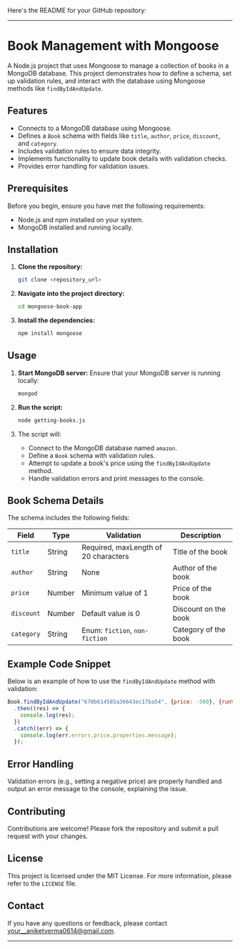Here's the README for your GitHub repository:

---

# Book Management with Mongoose

A Node.js project that uses Mongoose to manage a collection of books in a MongoDB database. This project demonstrates how to define a schema, set up validation rules, and interact with the database using Mongoose methods like `findByIdAndUpdate`.

## Features
- Connects to a MongoDB database using Mongoose.
- Defines a `Book` schema with fields like `title`, `author`, `price`, `discount`, and `category`.
- Includes validation rules to ensure data integrity.
- Implements functionality to update book details with validation checks.
- Provides error handling for validation issues.

## Prerequisites

Before you begin, ensure you have met the following requirements:
- Node.js and npm installed on your system.
- MongoDB installed and running locally.

## Installation

1. **Clone the repository:**
   ```bash
   git clone <repository_url>
   ```

2. **Navigate into the project directory:**
   ```bash
   cd mongoose-book-app
   ```

3. **Install the dependencies:**
   ```bash
   npm install mongoose
   ```

## Usage

1. **Start MongoDB server:**
   Ensure that your MongoDB server is running locally:
   ```bash
   mongod
   ```

2. **Run the script:**
   ```bash
   node getting-books.js
   ```

3. The script will:
   - Connect to the MongoDB database named `amazon`.
   - Define a `Book` schema with validation rules.
   - Attempt to update a book's price using the `findByIdAndUpdate` method.
   - Handle validation errors and print messages to the console.

## Book Schema Details

The schema includes the following fields:

| Field     | Type     | Validation                           | Description                              |
|-----------|----------|-------------------------------------|------------------------------------------|
| `title`   | String   | Required, maxLength of 20 characters | Title of the book                        |
| `author`  | String   | None                                 | Author of the book                       |
| `price`   | Number   | Minimum value of 1                   | Price of the book                        |
| `discount`| Number   | Default value is 0                   | Discount on the book                     |
| `category`| String   | Enum: `fiction`, `non-fiction`       | Category of the book                    |

## Example Code Snippet

Below is an example of how to use the `findByIdAndUpdate` method with validation:

```javascript
Book.findByIdAndUpdate("670b614585a36643ec17ba54", {price: -500}, {runValidators: true})
  .then((res) => {
    console.log(res);
  })
  .catch((err) => {
    console.log(err.errors.price.properties.message);
  });
```

## Error Handling

Validation errors (e.g., setting a negative price) are properly handled and output an error message to the console, explaining the issue.

## Contributing

Contributions are welcome! Please fork the repository and submit a pull request with your changes.

## License

This project is licensed under the MIT License. For more information, please refer to the `LICENSE` file.

## Contact

If you have any questions or feedback, please contact [your__aniketverma0614@gmail.com](mailto:your_aniketverma0614@gmail.com).

---
 

